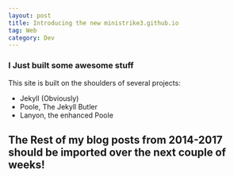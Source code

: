 ```yaml
---
layout: post
title: Introducing the new ministrike3.github.io
tag: Web
category: Dev
---
```

### I Just built some awesome stuff

This site is built on the shoulders of several projects:

* Jekyll (Obviously)
* Poole, The Jekyll Butler
* Lanyon, the enhanced Poole

## The Rest of my blog posts from 2014-2017 should be imported over the next couple of weeks!